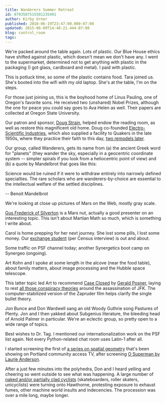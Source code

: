 ```yaml
---
title: Wanderers Summer Retreat
id: 8793587515501235491
author: Kirby Urner
published: 2010-06-19T23:47:00.000-07:00
updated: 2015-06-09T14:48:21.444-07:00
blog: control_room
tags: 
---
```


We're packed around the table again.  Lots of plastic.  Our Blue House ethics have shifted against plastic, which doesn't mean we don't have any.  I went to the supermarket, determined not to get anything with plastic in the packaging (I got glass, cardboard and metal).  I paid with plastic.

This is potluck time, so some of the plastic contains food.  Tara joined us.  She's booted into the wifi with my old laptop.  She's at the table, I'm on the steps.

For those just joining us, this is the boyhood home of Linus Pauling, one of Oregon's favorite sons. He received two (unshared) Nobel Prizes, although the one for peace you could say goes to Ava Helen as well.  Their papers are collected at Oregon State University.  

Our patron and sponsor, [Doug Strain](http://worldgame.blogspot.com/2005/09/wanderers-200597.html), helped endow the reading room, as well as restore this magnificent old home.  Doug co-founded [Electro-Scientific Industries](http://mybizmo.blogspot.com/2005/09/planting-seeds-in-silicon-forest.html), which also supplied a facility to Quakers in the late 1950s, where they practice their faith to this day, [two remodels later](http://controlroom.blogspot.com/2008/01/launching-mother-ship.html).

Our group, called Wanderers, gets its name from (a) the ancient Greek word for "planets" (they wander the sky, especially in a geocentric coordinate system -- simpler spirals if you look from a heliocentric point of view) and (b) a quote by Mandelbrot that goes like this:

Science would be ruined if it were to withdraw entirely into narrowly defined specialties. The rare scholars who are wanderers-by-choice are essential to the intellectual welfare of the settled disciplines.

-- Benoit Mandelbrot

[](http://www.fractalwisdom.com/FractalWisdom/fractal.html)

We're looking at close up pictures of Mars on the Web, mostly gray scale.  

[Gus Frederick of Silverton](http://worldgame.blogspot.com/2006/12/wanderers-20061212.html) is a Mars nut, actually a good presenter on an interesting topic.  This isn't about Martian Math so much, which is something I write about.

Carol is home prepping for her next journey.  She lost some pills, I lost some money.  Our [exchange student](http://mybizmo.blogspot.com/2010/03/campus-household.html) (per Census interview) is out and about.

Some traffic on PSF channel today;  another Synergetics boot camp on Synergeo  (ongoing). 

Art Kohn and I spoke at some length in the alcove (near the food table), about family matters, about image processing and the Hubble space telescope.  

This latter topic led Art to recommend [Case Closed](http://mcadams.posc.mu.edu/parnell/sl2.htm) by [Gerald Posner](http://en.wikipedia.org/wiki/Gerald_Posner), laying to rest [all those conspiracy theories](http://mybizmo.blogspot.com/2010/05/cold-war-operations.html) around the assassination of JFK.  The computer-stabilized version of the Zapruder film helps clarify the single bullet theory.

Jon Bunce and Don Wardwell sang an old Woody Guthrie song Pastures of Plenty.  Jon and I then yakked about Subgenius literature, the bleeding head of Arnold Palmer in particular.  We're an eclectic group, so pretty open to a wide range of topics.

Best wishes to Dr. Tag.  I mentioned our internationalization work on the PSF list again.  Not every Python-related chat room uses Latin-1 after all.

I started screening the first of [a series on spatial geometry](http://dimensions-math.org/Dim_reg_AM.htm) that's been showing on Portland community access TV, after screening [O Superman](http://www.youtube.com/watch?v=vzYu88jIDYs)[ by Laurie Anderson](http://www.youtube.com/watch?v=vzYu88jIDYs).

After a just few minutes into the polyhedra, Don and I heard yelling and cheering so went outside to see what was happening.  A large number of [naked and/or partially clad cyclists](http://www.worldnakedbikeride.org/) (skateboarders, roller skaters, unicyclists) were turning onto Hawthorne, protesting exposure to exhaust fumes, other machine world insults and indecencies.  The procession was over a mile long, maybe longer.